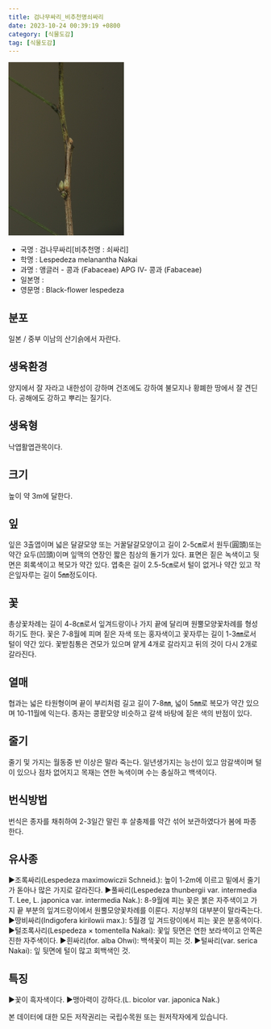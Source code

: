 ```yaml
---
title: 검나무싸리_비추천명쇠싸리
date: 2023-10-24 00:39:19 +0800
category: [식물도감]
tag: [식물도감]
---
```




![검나무싸리[비추천명 : 쇠싸리]](/assets/img/fileUpload/plants/basic/Leguminosae/Lespedeza/12309/12309_1_th2.jpg)
- 국명 : 검나무싸리[비추천명 : 쇠싸리]
- 학명 : Lespedeza melanantha Nakai
- 과명 : 앵글러 - 콩과 (Fabaceae) APG Ⅳ- 콩과 (Fabaceae)
- 일본명 : 
- 영문명 : Black-flower lespedeza


## 분포
일본 / 중부 이남의 산기슭에서 자란다.
## 생육환경
양지에서 잘 자라고 내한성이 강하며 건조에도 강하여 불모지나 황폐한 땅에서 잘 견딘다. 공해에도 강하고 뿌리는 질기다.
## 생육형
낙엽활엽관목이다.
## 크기
높이 약 3m에 달한다.
## 잎
잎은 3출엽이며 넓은 달걀모양 또는 거꿀달걀모양이고 길이 2-5㎝로서 원두(圓頭)또는 약간 요두(凹頭)이며 잎맥의 연장인 짧은 침상의 돌기가 있다. 표면은 짙은 녹색이고 뒷면은 회록색이고 복모가 약간 있다. 엽축은 길이 2.5-5㎝로서 털이 없거나 약간 있고 작은잎자루는 길이 5㎜정도이다.
## 꽃
총상꽃차례는 길이 4-8㎝로서 잎겨드랑이나 가지 끝에 달리며 원뿔모양꽃차례를 형성하기도 한다. 꽃은 7-8월에 피며 짙은 자색 또는 홍자색이고 꽃자루는 길이 1-3㎜로서 털이 약간 있다. 꽃받침통은 견모가 있으며 얕게 4개로 갈라지고 뒤의 것이 다시 2개로 갈라진다.
## 열매
협과는 넓은 타원형이며 끝이 부리처럼 길고 길이 7-8㎜, 넓이 5㎜로 복모가 약간 있으며 10-11월에 익는다. 종자는 콩팥모양 비슷하고 갈색 바탕에 짙은 색의 반점이 있다.
## 줄기
줄기 및 가지는 월동중 반 이상은 말라 죽는다. 일년생가지는 능선이 있고 암갈색이며 털이 있으나 점차 없어지고 목재는 연한 녹색이며 수는 충실하고 백색이다.
## 번식방법
번식은 종자를 채취하여 2-3일간 말린 후 살충제를 약간 섞어 보관하였다가 봄에 파종한다.
## 유사종
▶조록싸리(Lespedeza maximowiczii Schneid.): 높이 1-2m에 이르고 밑에서 줄기가 돋아나 많은 가지로 갈라진다.
▶풀싸리(Lespedeza thunbergii var. intermedia T. Lee, L. japonica var. intermedia Nak.): 8-9월에 피는 꽃은 붉은 자주색이고 가지 끝 부분의 잎겨드랑이에서 원뿔모양꽃차례를 이룬다. 지상부의 대부분이 말라죽는다. 
▶땅비싸리(Indigofera kirilowii max.): 5월경 잎 겨드랑이에서 피는 꽃은 분홍색이다.
▶털조록사리(Lespedeza × tomentella Nakai): 꽃잎 뒷면은 연한 보라색이고 안쪽은 진한 자주색이다.
▶흰싸리(for. alba Ohwi): 백색꽃이 피는 것.
▶털싸리(var. serica Nakai): 잎 뒷면에 털이 많고 회백색인 것.
## 특징
▶꽃이 흑자색이다. 
▶맹아력이 강하다.(L. bicolor var. japonica Nak.)






본 데이터에 대한 모든 저작권리는 국립수목원 또는 원저작자에게 있습니다.
